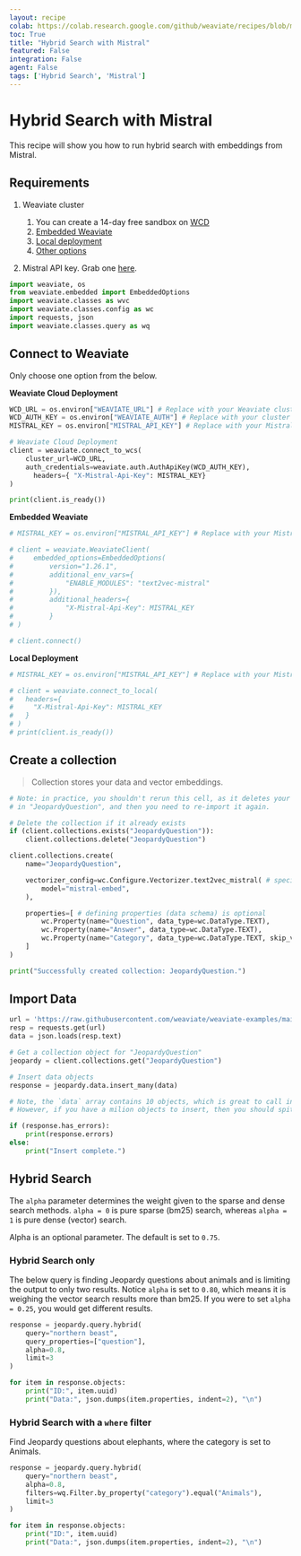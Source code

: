 ```yaml
---
layout: recipe
colab: https://colab.research.google.com/github/weaviate/recipes/blob/main/weaviate-features/hybrid-search/hybrid_search_mistral.ipynb
toc: True
title: "Hybrid Search with Mistral"
featured: False
integration: False
agent: False
tags: ['Hybrid Search', 'Mistral']
---
```

    

# Hybrid Search with Mistral

This recipe will show you how to run hybrid search with embeddings from Mistral.

## Requirements

1. Weaviate cluster
    1. You can create a 14-day free sandbox on [WCD](https://console.weaviate.cloud/)
    2. [Embedded Weaviate](https://weaviate.io/developers/weaviate/installation/embedded)
    3. [Local deployment](https://weaviate.io/developers/weaviate/installation/docker-compose#starter-docker-compose-file)
    4. [Other options](https://weaviate.io/developers/weaviate/installation)

2. Mistral API key. Grab one [here](https://docs.mistral.ai/api/).


```python
import weaviate, os
from weaviate.embedded import EmbeddedOptions
import weaviate.classes as wvc
import weaviate.classes.config as wc
import requests, json
import weaviate.classes.query as wq
```

## Connect to Weaviate

Only choose one option from the below.

**Weaviate Cloud Deployment**


```python
WCD_URL = os.environ["WEAVIATE_URL"] # Replace with your Weaviate cluster URL
WCD_AUTH_KEY = os.environ["WEAVIATE_AUTH"] # Replace with your cluster auth key
MISTRAL_KEY = os.environ["MISTRAL_API_KEY"] # Replace with your Mistral key

# Weaviate Cloud Deployment
client = weaviate.connect_to_wcs(
    cluster_url=WCD_URL,
    auth_credentials=weaviate.auth.AuthApiKey(WCD_AUTH_KEY),
      headers={ "X-Mistral-Api-Key": MISTRAL_KEY}
)

print(client.is_ready())
```

**Embedded Weaviate**


```python
# MISTRAL_KEY = os.environ["MISTRAL_API_KEY"] # Replace with your Mistral key

# client = weaviate.WeaviateClient(
#     embedded_options=EmbeddedOptions(
#         version="1.26.1",
#         additional_env_vars={
#             "ENABLE_MODULES": "text2vec-mistral"
#         }),
#         additional_headers={
#             "X-Mistral-Api-Key": MISTRAL_KEY
#         }
# )

# client.connect()
```

**Local Deployment**


```python
# MISTRAL_KEY = os.environ["MISTRAL_API_KEY"] # Replace with your Mistral key

# client = weaviate.connect_to_local(
#   headers={
#     "X-Mistral-Api-Key": MISTRAL_KEY
#   }
# )
# print(client.is_ready())
```

## Create a collection
> Collection stores your data and vector embeddings.


```python
# Note: in practice, you shouldn't rerun this cell, as it deletes your data
# in "JeopardyQuestion", and then you need to re-import it again.

# Delete the collection if it already exists
if (client.collections.exists("JeopardyQuestion")):
    client.collections.delete("JeopardyQuestion")

client.collections.create(
    name="JeopardyQuestion",

    vectorizer_config=wc.Configure.Vectorizer.text2vec_mistral( # specify the vectorizer and model
        model="mistral-embed",
    ),

    properties=[ # defining properties (data schema) is optional
        wc.Property(name="Question", data_type=wc.DataType.TEXT), 
        wc.Property(name="Answer", data_type=wc.DataType.TEXT),
        wc.Property(name="Category", data_type=wc.DataType.TEXT, skip_vectorization=True), 
    ]
)

print("Successfully created collection: JeopardyQuestion.")
```

## Import Data


```python
url = 'https://raw.githubusercontent.com/weaviate/weaviate-examples/main/jeopardy_small_dataset/jeopardy_tiny.json'
resp = requests.get(url)
data = json.loads(resp.text)

# Get a collection object for "JeopardyQuestion"
jeopardy = client.collections.get("JeopardyQuestion")

# Insert data objects
response = jeopardy.data.insert_many(data)

# Note, the `data` array contains 10 objects, which is great to call insert_many with.
# However, if you have a milion objects to insert, then you should spit them into smaller batches (i.e. 100-1000 per insert)

if (response.has_errors):
    print(response.errors)
else:
    print("Insert complete.")
```

## Hybrid Search

The `alpha` parameter determines the weight given to the sparse and dense search methods. `alpha = 0` is pure sparse (bm25) search, whereas `alpha = 1` is pure dense (vector) search. 

Alpha is an optional parameter. The default is set to `0.75`.

### Hybrid Search only

The below query is finding Jeopardy questions about animals and is limiting the output to only two results. Notice `alpha` is set to `0.80`, which means it is weighing the vector search results more than bm25. If you were to set `alpha = 0.25`, you would get different results. 


```python
response = jeopardy.query.hybrid(
    query="northern beast",
    query_properties=["question"],
    alpha=0.8,
    limit=3
)

for item in response.objects:
    print("ID:", item.uuid)
    print("Data:", json.dumps(item.properties, indent=2), "\n")
```

### Hybrid Search with a `where` filter

Find Jeopardy questions about elephants, where the category is set to Animals.


```python
response = jeopardy.query.hybrid(
    query="northern beast",
    alpha=0.8,
    filters=wq.Filter.by_property("category").equal("Animals"),
    limit=3
)

for item in response.objects:
    print("ID:", item.uuid)
    print("Data:", json.dumps(item.properties, indent=2), "\n")
```
